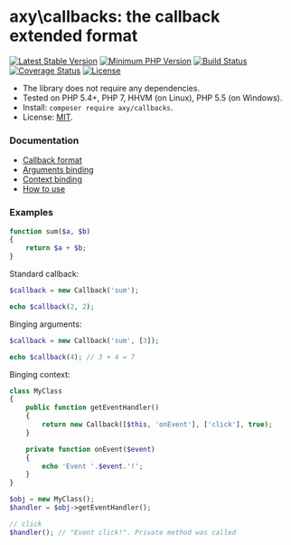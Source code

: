 # axy\callbacks: the callback extended format

[![Latest Stable Version](https://img.shields.io/packagist/v/axy/callbacks.svg?style=flat-square)](https://packagist.org/packages/axy/callbacks)
[![Minimum PHP Version](https://img.shields.io/badge/php-%3E%3D%205.4-8892BF.svg?style=flat-square)](https://php.net/)
[![Build Status](https://img.shields.io/travis/axypro/callbacks/master.svg?style=flat-square)](https://travis-ci.org/axypro/callbacks)
[![Coverage Status](https://coveralls.io/repos/axypro/callbacks/badge.svg?branch=master&service=github)](https://coveralls.io/github/axypro/callbacks?branch=master)
[![License](https://poser.pugx.org/axy/callbacks/license)](LICENSE)

* The library does not require any dependencies.
* Tested on PHP 5.4+, PHP 7, HHVM (on Linux), PHP 5.5 (on Windows).
* Install: `composer require axy/callbacks`.
* License: [MIT](LICENSE).

### Documentation

* [Callback format](doc/format.md)
* [Arguments binding](doc/args.md)
* [Context binding](doc/bind.md)
* [How to use](doc/Callback.md)

### Examples

```php
function sum($a, $b)
{
    return $a + $b;
}
```

Standard callback:
```php
$callback = new Callback('sum');

echo $callback(2, 2);
```

Binging arguments:
```php
$callback = new Callback('sum', [3]);

echo $callback(4); // 3 + 4 = 7
```

Binging context:
```php
class MyClass
{
    public function getEventHandler()
    {
        return new Callback([$this, 'onEvent'], ['click'], true);
    }

    private function onEvent($event)
    {
        echo 'Event '.$event.'!';
    }
}

$obj = new MyClass();
$handler = $obj->getEventHandler();

// click
$handler(); // "Event click!". Private method was called
```
